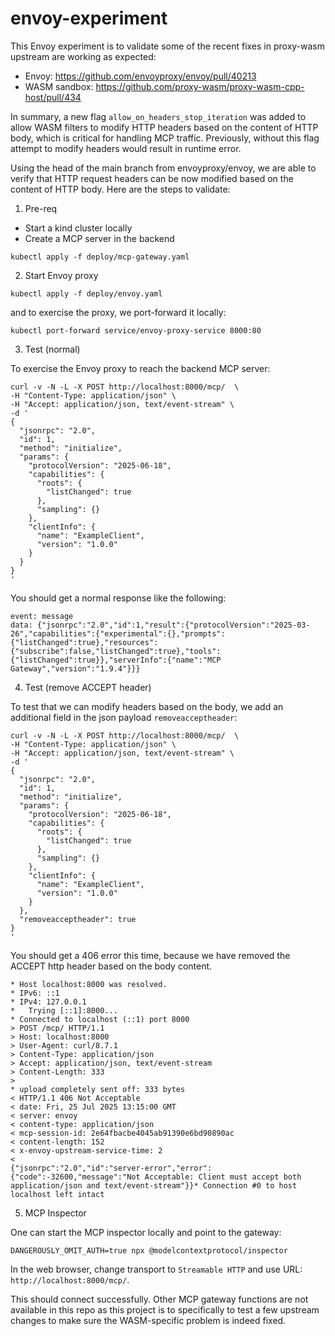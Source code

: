 # envoy-experiment

This Envoy experiment is to validate some of the recent fixes in proxy-wasm upstream are working as expected:
* Envoy: https://github.com/envoyproxy/envoy/pull/40213
* WASM sandbox: https://github.com/proxy-wasm/proxy-wasm-cpp-host/pull/434

In summary, a new flag `allow_on_headers_stop_iteration` was added to allow WASM filters to modify HTTP headers
based on the content of HTTP body, which is critical for handling MCP traffic. Previously, without this flag
attempt to modify headers would result in runtime error.

Using the head of the main branch from envoyproxy/envoy, we are able to verify that HTTP request headers can be 
now modified based on the content of HTTP body. Here are the steps to validate:

1. Pre-req

* Start a kind cluster locally
* Create a MCP server in the backend

```
kubectl apply -f deploy/mcp-gateway.yaml
```

2. Start Envoy proxy

```
kubectl apply -f deploy/envoy.yaml
```

and to exercise the proxy, we port-forward it locally:

```
kubectl port-forward service/envoy-proxy-service 8000:80
```

3. Test (normal)

To exercise the Envoy proxy to reach the backend MCP server:

```
curl -v -N -L -X POST http://localhost:8000/mcp/  \
-H "Content-Type: application/json" \
-H "Accept: application/json, text/event-stream" \
-d '
{
  "jsonrpc": "2.0",
  "id": 1,
  "method": "initialize",
  "params": {
    "protocolVersion": "2025-06-18",
    "capabilities": {
      "roots": {
        "listChanged": true
      },
      "sampling": {}
    },
    "clientInfo": {
      "name": "ExampleClient",
      "version": "1.0.0"
    }
  }
}
'
```

You should get a normal response like the following:

```
event: message
data: {"jsonrpc":"2.0","id":1,"result":{"protocolVersion":"2025-03-26","capabilities":{"experimental":{},"prompts":{"listChanged":true},"resources":{"subscribe":false,"listChanged":true},"tools":{"listChanged":true}},"serverInfo":{"name":"MCP Gateway","version":"1.9.4"}}}
```

4. Test (remove ACCEPT header)

To test that we can modify headers based on the body, we add an additional field in the json payload `removeacceptheader`:

```
curl -v -N -L -X POST http://localhost:8000/mcp/  \
-H "Content-Type: application/json" \
-H "Accept: application/json, text/event-stream" \
-d '
{
  "jsonrpc": "2.0",
  "id": 1,
  "method": "initialize",
  "params": {
    "protocolVersion": "2025-06-18",
    "capabilities": {
      "roots": {
        "listChanged": true
      },
      "sampling": {}
    },
    "clientInfo": {
      "name": "ExampleClient",
      "version": "1.0.0"
    }
  },
  "removeacceptheader": true
}
'
```

You should get a 406 error this time, because we have removed the ACCEPT http header based on the body content.

```
* Host localhost:8000 was resolved.
* IPv6: ::1
* IPv4: 127.0.0.1
*   Trying [::1]:8000...
* Connected to localhost (::1) port 8000
> POST /mcp/ HTTP/1.1
> Host: localhost:8000
> User-Agent: curl/8.7.1
> Content-Type: application/json
> Accept: application/json, text/event-stream
> Content-Length: 333
> 
* upload completely sent off: 333 bytes
< HTTP/1.1 406 Not Acceptable
< date: Fri, 25 Jul 2025 13:15:00 GMT
< server: envoy
< content-type: application/json
< mcp-session-id: 2e64fbacbe4045ab91390e6bd90890ac
< content-length: 152
< x-envoy-upstream-service-time: 2
< 
{"jsonrpc":"2.0","id":"server-error","error":{"code":-32600,"message":"Not Acceptable: Client must accept both application/json and text/event-stream"}}* Connection #0 to host localhost left intact
```

5. MCP Inspector

One can start the MCP inspector locally and point to the gateway:

```
DANGEROUSLY_OMIT_AUTH=true npx @modelcontextprotocol/inspector
```

In the web browser, change transport to `Streamable HTTP` and use URL: `http://localhost:8000/mcp/`.

This should connect successfully. Other MCP gateway functions are not available in this repo as this project is to specifically 
to test a few upstream changes to make sure the WASM-specific problem is indeed fixed.
